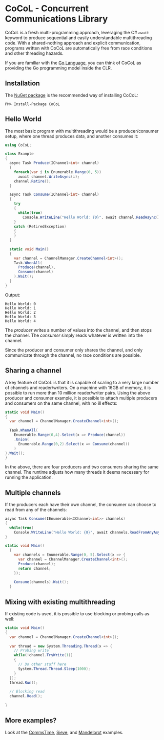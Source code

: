 # CoCoL - Concurrent Communications Library

CoCoL is a fresh multi-programming approach, leveraging the C# `await` keyword to produce sequential and easily understandable multithreading code. With a shared-nothing approach and explicit communication, programs written with CoCoL are automatically free from race conditions and other threading hazards.

If you are familiar with the [Go Language](https://golang.org/), you can think of CoCoL as providing the Go programming model inside the CLR.

Installation
------------
The [NuGet package](https://www.nuget.org/packages/CoCoL) is the recommended way of installing CoCoL:

```
PM> Install-Package CoCoL
```


Hello World
-----------

The most basic program with multithreading would be a producer/consumer setup, where one thread produces data, and another consumes it:
```C#
using CoCoL;

class Example
{
  async Task Produce(IChannel<int> channel)
  {
    foreach(var i in Enumerable.Range(0, 5))
      await channel.WriteAsync(i);
    channel.Retire();
  }

  async Task Consume(IChannel<int> channel)
  {
    try
    {
      while(true)
        Console.WriteLine("Hello World: {0}", await channel.ReadAsync());
    }
    catch (RetiredException) 
    {
    }
  }
  
  static void Main()
  {
    var channel = ChannelManager.CreateChannel<int>();
    Task.WhenAll(
      Produce(channel),
      Consume(channel)
    ).Wait();
  }
}
```
Output:
```
Hello World: 0
Hello World: 1
Hello World: 2
Hello World: 3
Hello World: 4
```

The *producer* writes a number of values into the channel, and then stops the channel. The *consumer* simply reads whatever is written into the channel.

Since the producer and consumer only shares the channel, and only communicate through the channel, no race conditions are possible.

Sharing a channel
-----------------

A key feature of CoCoL is that it is capable of scaling to a very large number of channels and reader/writers. On a machine with 16GB of memory, it is possible to run more than 10 million reader/writer pairs. Using the above producer and consumer example, it is possible to attach multiple producers and consumers on the same channel, with no ill effects:
```C#
static void Main()
{
  var channel = ChannelManager.CreateChannel<int>();
  
  Task.WhenAll(
    Enumerable.Range(0,4).Select(x => Produce(channel))
    .Union(
      Enumerable.Range(0,2).Select(x => Consume(channel))
    )
).Wait();
}
```

In the above, there are four producers and two consumers sharing the same channel. The runtime adjusts how many threads it deems necessary for running the application.

Multiple channels
-----------------

If the producers each have their own channel, the consumer can choose to read from any of the channels:

```C#
async Task Consume(IEnumerable<IChannel<int>> channels)
{
  while(true)
    Console.WriteLine("Hello World: {0}", await channels.ReadFromAnyAsync());
}

static void Main()
  {
    var channels = Enumerable.Range(0, 5).Select(x => {
      var channel = ChannelManager.CreateChannel<int>();
      Produce(channel);
      return channel;
    });
    
    Consume(channels).Wait();
  }
```

Mixing with existing multithreading
-----------------------------------

If existing code is used, it is possible to use blocking or probing calls as well:

```C#
static void Main()
{
  var channel = ChannelManager.CreateChannel<int>();
  
  var thread = new System.Threading.Thread(x => {
    // Probing write
    while(!channel.TryWrite(1))
    {
      // Do other stuff here
      System.Thread.Thread.Sleep(1000);
    }
  });
  thread.Run();
  
  // Blocking read
  channel.Read();
  
}
```

More examples?
--------------

Look at the [CommsTime](https://github.com/kenkendk/cocol/blob/master/src/examples/CommsTimeAwait/Program.cs), [Sieve](https://github.com/kenkendk/cocol/blob/master/src/examples/Sieve/Program.cs), and [Mandelbrot](https://github.com/kenkendk/cocol/blob/master/src/examples/Mandelbrot/Program.cs) examples.

